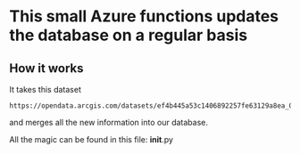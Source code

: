# This small Azure functions updates the database on a regular basis



## How it works

It takes this dataset 
```
https://opendata.arcgis.com/datasets/ef4b445a53c1406892257fe63129a8ea_0.geojson
```
and merges all the new information into our database. 

All the magic can be found in this file: __init__.py
 

